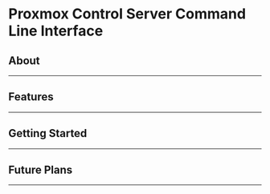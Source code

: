 # Proxmox Control Server Command Line Interface

## About
---

## Features
--- 

## Getting Started
------

## Future Plans
---

